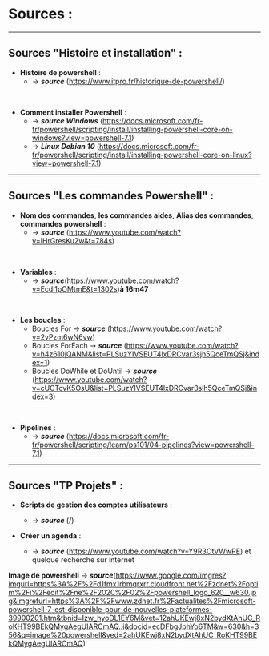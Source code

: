 # Sources :
---
## Sources "Histoire et installation" :
- **Histoire de powershell** :
  - -> ***source*** (https://www.itpro.fr/historique-de-powershell/)
<br/>

- **Comment installer Powershell** : 
  - -> ***source Windows*** (https://docs.microsoft.com/fr-fr/powershell/scripting/install/installing-powershell-core-on-windows?view=powershell-7.1) 
  - -> ***Linux Debian 10*** (https://docs.microsoft.com/fr-fr/powershell/scripting/install/installing-powershell-core-on-linux?view=powershell-7.1)

---

## Sources "Les commandes Powershell" : 
- **Nom des commandes**, **les commandes aides**, **Alias des commandes**, **commandes powershell** : 
  - -> ***source*** (https://www.youtube.com/watch?v=IHrGresKu2w&t=784s)
<br/>

- **Variables** : 
  - -> ***source***(https://www.youtube.com/watch?v=Ecdl1pOMtmE&t=1302s)**à 16m47**
<br/>

- **Les boucles** :
  - Boucles For ->  ***source*** (https://www.youtube.com/watch?v=2vPzm6wN6vw)
  - Boucles ForEach ->  ***source*** (https://www.youtube.com/watch?v=h4z610jQANM&list=PLSuzYIVSEUT4lxDRCvar3sjh5QceTmQSj&index=1)
  - Boucles DoWhile et DoUntil ->  ***source*** (https://www.youtube.com/watch?v=cUCTcvK5OsU&list=PLSuzYIVSEUT4lxDRCvar3sjh5QceTmQSj&index=3)  
<br/>

- **Pipelines** :
    - -> ***source*** (https://docs.microsoft.com/fr-fr/powershell/scripting/learn/ps101/04-pipelines?view=powershell-7.1)

---
## Sources "TP Projets" :
- **Scripts de gestion des comptes utilisateurs** :
  - -> ***source*** (/)

- **Créer un agenda** :
  - -> ***source*** (https://www.youtube.com/watch?v=Y9R3OtVWwPE) et quelque recherche sur internet 

**Image de powershell** ->  ***source***(https://www.google.com/imgres?imgurl=https%3A%2F%2Fd1fmx1rbmqrxrr.cloudfront.net%2Fzdnet%2Foptim%2Fi%2Fedit%2Fne%2F2020%2F02%2Fpowershell_logo_620__w630.jpg&imgrefurl=https%3A%2F%2Fwww.zdnet.fr%2Factualites%2Fmicrosoft-powershell-7-est-disponible-pour-de-nouvelles-plateformes-39900201.htm&tbnid=Izw_hyoDL1EY6M&vet=12ahUKEwj8xN2bydXtAhUC_RoKHT99BEkQMygAegUIARCmAQ..i&docid=ecDFbgJphYo6TM&w=630&h=356&q=image%20powershell&ved=2ahUKEwj8xN2bydXtAhUC_RoKHT99BEkQMygAegUIARCmAQ)
